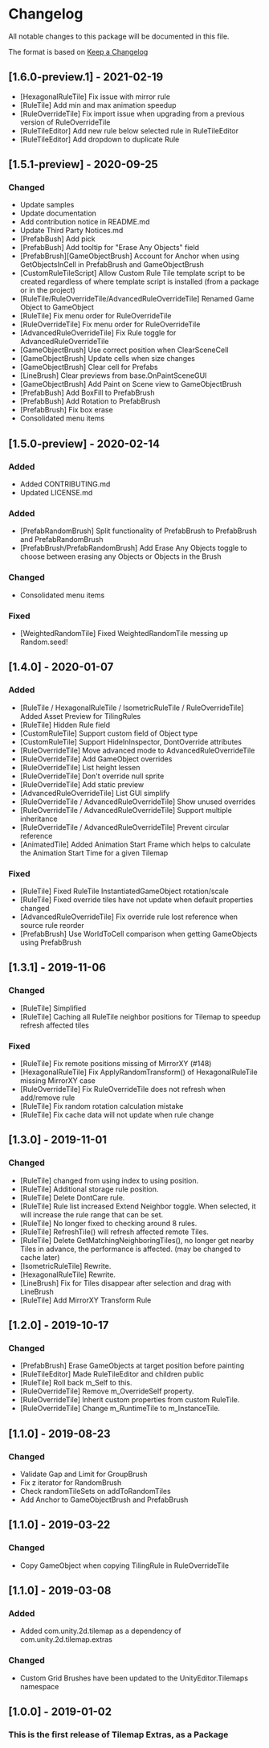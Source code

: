 # Changelog
All notable changes to this package will be documented in this file.

The format is based on [Keep a Changelog](http://keepachangelog.com/en/1.0.0/)

## [1.6.0-preview.1] - 2021-02-19
- [HexagonalRuleTile] Fix issue with mirror rule
- [RuleTile] Add min and max animation speedup
- [RuleOverrideTile] Fix import issue when upgrading from a previous version of RuleOverrideTile
- [RuleTileEditor] Add new rule below selected rule in RuleTileEditor
- [RuleTileEditor] Add dropdown to duplicate Rule

## [1.5.1-preview] - 2020-09-25
### Changed
- Update samples
- Update documentation
- Add contribution notice in README.md
- Update Third Party Notices.md
- [PrefabBush] Add pick
- [PrefabBush] Add tooltip for "Erase Any Objects" field
- [PrefabBrush][GameObjectBrush] Account for Anchor when using GetObjectsInCell in PrefabBrush and GameObjectBrush
- [CustomRuleTileScript] Allow Custom Rule Tile template script to be created regardless of where template script is installed (from a package or in the project)
- [RuleTile/RuleOverrideTile/AdvancedRuleOverrideTile] Renamed Game Object to GameObject
- [RuleTile] Fix menu order for RuleOverrideTile
- [RuleOverrideTile] Fix menu order for RuleOverrideTile
- [AdvancedRuleOverrideTile] Fix Rule toggle for AdvancedRuleOverrideTile
- [GameObjectBrush] Use correct position when ClearSceneCell 
- [GameObjectBrush] Update cells when size changes
- [GameObjectBrush] Clear cell for Prefabs
- [LineBrush] Clear previews from base.OnPaintSceneGUI
- [GameObjectBrush] Add Paint on Scene view to GameObjectBrush
- [PrefabBush] Add BoxFill to PrefabBrush
- [PrefabBush] Add Rotation to PrefabBrush
- [PrefabBrush] Fix box erase
- Consolidated menu items

## [1.5.0-preview] - 2020-02-14
### Added
- Added CONTRIBUTING.md
- Updated LICENSE.md

### Added
- [PrefabRandomBrush] Split functionality of PrefabBrush to PrefabBrush and PrefabRandomBrush
- [PrefabBrush/PrefabRandomBrush] Add Erase Any Objects toggle to choose between erasing any Objects or Objects in the Brush

### Changed
- Consolidated menu items

### Fixed
- [WeightedRandomTile] Fixed WeightedRandomTile messing up Random.seed!

## [1.4.0] - 2020-01-07
### Added
- [RuleTile / HexagonalRuleTile / IsometricRuleTile / RuleOverrideTile] Added Asset Preview for TilingRules
- [RuleTile] Hidden Rule field
- [CustomRuleTile] Support custom field of Object type
- [CustomRuleTile] Support HideInInspector, DontOverride attributes
- [RuleOverrideTile] Move advanced mode to AdvancedRuleOverrideTile
- [RuleOverrideTile] Add GameObject overrides
- [RuleOverrideTile] List height lessen
- [RuleOverrideTile] Don't override null sprite
- [RuleOverrideTile] Add static preview
- [AdvancedRuleOverrideTile] List GUI simplify
- [RuleOverrideTile / AdvancedRuleOverrideTile] Show unused overrides
- [RuleOverrideTile / AdvancedRuleOverrideTile] Support multiple inheritance
- [RuleOverrideTile / AdvancedRuleOverrideTile] Prevent circular reference
- [AnimatedTile] Added Animation Start Frame which helps to calculate the Animation Start Time for a given Tilemap

### Fixed
- [RuleTile] Fixed RuleTile InstantiatedGameObject rotation/scale
- [RuleTile] Fixed override tiles have not update when default properties changed
- [AdvancedRuleOverrideTile] Fix override rule lost reference when source rule reorder
- [PrefabBrush] Use WorldToCell comparison when getting GameObjects using PrefabBrush

## [1.3.1] - 2019-11-06
### Changed
- [RuleTile] Simplified
- [RuleTile] Caching all RuleTile neighbor positions for Tilemap to speedup refresh affected tiles

### Fixed
- [RuleTile] Fix remote positions missing of MirrorXY (#148)
- [HexagonalRuleTile] Fix ApplyRandomTransform() of HexagonalRuleTile missing MirrorXY case
- [RuleOverrideTile] Fix RuleOverrideTile does not refresh when add/remove rule
- [RuleTile] Fix random rotation calculation mistake
- [RuleTile] Fix cache data will not update when rule change

## [1.3.0] - 2019-11-01
### Changed
- [RuleTile] changed from using index to using position.
- [RuleTile] Additional storage rule position.
- [RuleTile] Delete DontCare rule.
- [RuleTile] Rule list increased Extend Neighbor toggle. When selected, it will increase the rule range that can be set.
- [RuleTile] No longer fixed to checking around 8 rules.
- [RuleTile] RefreshTile() will refresh affected remote Tiles.
- [RuleTile] Delete GetMatchingNeighboringTiles(), no longer get nearby Tiles in advance, the performance is affected. (may be changed to cache later)
- [IsometricRuleTile] Rewrite.
- [HexagonalRuleTile] Rewrite.
- [LineBrush] Fix for Tiles disappear after selection and drag with LineBrush
- [RuleTile] Add MirrorXY Transform Rule

## [1.2.0] - 2019-10-17
### Changed
- [PrefabBrush] Erase GameObjects at target position before painting
- [RuleTileEditor] Made RuleTileEditor and children public
- [RuleTile] Roll back m_Self to this.
- [RuleOverrideTile] Remove m_OverrideSelf property.
- [RuleOverrideTile] Inherit custom properties from custom RuleTile.
- [RuleOverrideTile] Change m_RuntimeTile to m_InstanceTile.

## [1.1.0] - 2019-08-23
### Changed
- Validate Gap and Limit for GroupBrush
- Fix z iterator for RandomBrush
- Check randomTileSets on addToRandomTiles
- Add Anchor to GameObjectBrush and PrefabBrush

## [1.1.0] - 2019-03-22
### Changed
- Copy GameObject when copying TilingRule in RuleOverrideTile

## [1.1.0] - 2019-03-08
### Added
- Added com.unity.2d.tilemap as a dependency of com.unity.2d.tilemap.extras

### Changed
- Custom Grid Brushes have been updated to the UnityEditor.Tilemaps namespace

## [1.0.0] - 2019-01-02
### This is the first release of Tilemap Extras, as a Package
